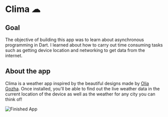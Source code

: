 
# Clima ☁

## Goal

The objective of building this app was to learn about asynchronous programming in Dart. I learned about how to carry out time consuming tasks such as getting device location and networking to get data from the internet. 


## About the app

Clima is a weather app inspired by the beautiful designs made by [Olia Gozha](https://dribbble.com/shots/4663154-). Once installed, you'll be able to find out the live weather data in the current location of the device as well as the weather for any city you can think of!

![Finished App](https://github.com/londonappbrewery/Images/blob/master/clima-demo.gif)
